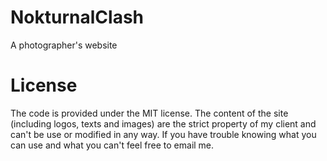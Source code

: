 NokturnalClash
==============

A photographer's website

# License

The code is provided under the MIT license.
The content of the site (including logos, texts and images) are the strict property of my client and can't be use or modified in any way.
If you have trouble knowing what you can use and what you can't feel free to email me.

